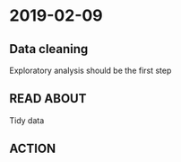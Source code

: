# 2019-02-09

## Data cleaning

Exploratory analysis should be the first step

## READ ABOUT

Tidy data 

## ACTION

